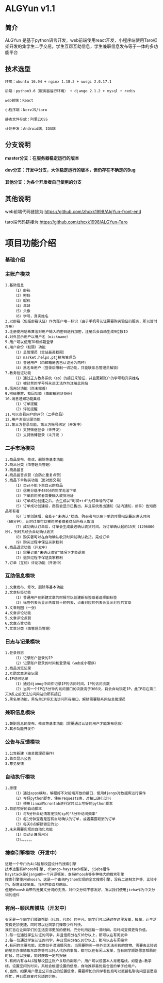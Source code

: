 # ALGYun v1.1

## 简介
ALGYun 是基于python语言开发，web前端使用react开发，小程序端使用Taro框架开发的集学生二手交易，学生互帮互助信息，学生兼职信息发布等于一体的多功能平台

## 技术选型
    环境：ubuntu 16.04 + nginx 1.10.3 + uwsgi 2.0.17.1
    
    后端：python3.6（服务器运行环境） + django 2.1.2 + mysql + redis
    
    web前端：React
    
    小程序端：NervJS/taro
    
    静态文件存放：阿里云OSS
    
    计划开发：Android端，IOS端

## 分支说明
#### master分支：在服务器稳定运行的版本
#### dev分支：开发中分支，大体稳定运行的版本，但仍存在不确定的Bug
#### 其他分支：为各个开发者自己使用的分支

## 其他说明

web前端代码链接为:https://github.com/zhcxk1998/AlgYun-front-end

taro端代码链接为:https://github.com/zhcxk1998/ALGYun-Taro


# 项目功能介绍
### 基础介绍
### 主账户模块
    1.基础信息
        （1）邮箱
        （2）密码
        （3）昵称
        （4）年龄
        （5）头像
        （6）学号，真实姓名
    2.以邮箱（包括邮箱认证）作为账户唯一标识（由于手机号认证需要购买验证码服务，所以暂时弃用）
    3.注册使用哈希算法对用户输入的密码进行加密，注册后会自动生成9位数ID
    4.对外显示用户以用户名（nickname）
    5.用户可以使用ID和邮箱登录
    6.用户身份（权限）功能
        （1）总管理员（全站最高权限）
        （2）market,helps,ptj模块管理员
        （3）普通用户（由邮箱是否已认证分为两种）
        （4）黑名单用户（登录后限制一切功能，只能联系总管理员解锁）
    7.教务验证功能
        （1）通过正方教务系统（es）的接口来验证，并且更新账户的学号和真实姓名
        （2）被封禁的学号将永远无法作为注册此网站
    8.信用分功能（尚未完善）
    9.密码重置、找回功能（由邮箱验证身份）
    10.消息通知功能集成
        （1）订单提醒
        （2）评论提醒
    11.可以查看用户的评价（二手商品）
    12.用户浏览记录功能
    13.第三方登录功能，第三方账号绑定（开发中）
        （1）支持微信登录（未开发）
        （2）支持微博登录（未开发 ）
### 二手市场模块
    1.商品发布，修改，删除等基本功能
    2.商品分类（由管理员管理）
    3.商品留言
    4.商品留言点赞（会防止重复点赞）
    5.商品下单购买功能（面对面交易）
        （1）自己不能下单自己的商品
        （2）信用分低于480分的同学无法下单
        （3）下单前购买者需要输入收货地址
        （4）订单成功创建之后，会生成以"时间+id"为订单号的订单
        （5）订单成功创建后，商品会显示已售出，并且系统发出通知（站内通知，邮件）告知商品所有者
        （6）订单创建后，会处于"未确认"状态，购买者可以在下单的时候指定最迟确认时间（60分钟），此时订单可以被购买者或者商品所有人取消
        （7）成功确认订单后，订单会生成最迟确认收货时间，为订单确认起的15天（1296000秒），到时系统会自动确认收货
        （8）购买者可以在自动确认收货时间前确认收货，完成订单
        （9）购买过程中保证买家权利
    6.商品退货功能（开发中）
        （1）需要订单"未确认收货"情况下才能退货
        （2）退货过程中保证卖家权利
    7.订单（互相）评论功能（开发中）
### 互助信息模块
    1.文章发布、修改、删除等基本功能
    2.文章标签功能
        （1）普通用户在新建文章的时候可以创建新标签或者选择旧标签
        （2）标签列表会显示热度前十的列表，点击对应的列表会显示对应的文章
    3.文章附图（一张）
    4.文章评论功能
    5.文章评论点赞
    6.文章点赞功能
    7.文章分类（由管理员管理）
### 日志与记录模块
    1.登录日志
        （1）记录账户登录的IP
        （2）记录账户登录的时间和登录端（web或小程序）
    2.商品浏览记录
    3.互助文章浏览记录
    4.IP访问记录
        （1）通过djanog中间件记录IP的访问时间，IP的访问次数
        （2）当同一个IP在5分钟内访问接口的次数高于300次，将会自动锁定IP，此IP将在第二天0点之前无法访问网站的所有接口
    5.黑名单功能，黑名单IP将无法访问所有接口，解锁需要联系网站总管理员
### 兼职信息模块
    1.兼职信息的发布、修改等基本功能（需要通过认证的用户才能发布信息）
    2.其余功能开发中
### 公告与反馈模块
    1.公告新建（由总管理员操作）
    2.首页显示公告
    3.意见反馈
### 自动执行模块
    1.原理
        （1）通过apps模块，编程好不对前端开放的接口，使用django对数据库进行操作
        （2）写好python脚本，使用requests库，对接口进行访问
        （3）使用linux的crontab进行定时以上写好的python脚本
    2.目前写好的自动脚本
        （1）每5分钟自动清零无锁的ip的"5分钟访问频率"
        （2）每1分钟查看是否有自动确认的订单，或者需要取消的订单
        （3）每天0点解锁锁定的ip
    3.未来需要实现的自动化功能
        （1）自动计算信用分
        （2）。。。。。。
### 搜索引擎模块（开发中）
    这是一个专门为ALG智慧校园设计的搜索引擎
    技术选型有Whoosh引擎, django-haystack框架, jieba组件
    haystack是django的一个开源框架，支持Whoosh等多种强大的搜索引擎
    搜索引擎使用Whoosh，这是一个由纯Python实现的全文搜索引擎，没有二进制文件等，比较小巧，配置比较简单，当然性能自然略低。
    但是Whoosh自带的是英文分词的支持，对中文分词不够友好，所以我们使用jieba作为中文分词的组件
### 有闲--顺风帮模块（开发中）
    有闲是一个同学们顺路帮助（代取，代办）的平台。同学们可以通过在这里发单，接单，让生活变得更加便捷，同时可以让同学们赚取少许外快。
    我们旨在让同学们的生活变得更加的便利，充分利用起每一滴时间，将时间变得更有价值。
    1.每一位通过学生认证的同学，并且信用分在510分以上，都可以在有闲发单
    2.每一位通过学生认证的同学，并且信用分在510分以上，都可以去有闲接单
    4.有闲的主要功能，就类似于滴滴顺风车。当需要购买一些外卖无法买到的食物、需要去比较远的地方办事情取东西等等可以托人代办的事情，都可以在有闲上发单，当有同学顺路愿意帮助的时候，可以接单，同时获取一定的报酬
    5.有闲内有与ALG智慧校园主账户关联的副账户，用户可以设置本人常用路线，如宿舍—教学楼，设置空闲的时间，系统会根据设置的信息，自动推荐最优最合适的单子给用户。
    6.当然，如果用户愿意公开自己的设置信息，需要帮忙的同学看到后可以直接私聊询问是否愿意帮忙，并且愿意支付合适的价格。
